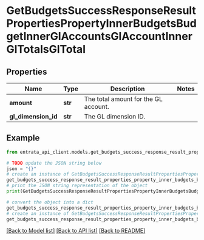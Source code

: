 # GetBudgetsSuccessResponseResultPropertiesPropertyInnerBudgetsBudgetInnerGlAccountsGlAccountInnerGlTotalsGlTotal


## Properties

Name | Type | Description | Notes
------------ | ------------- | ------------- | -------------
**amount** | **str** | The total amount for the GL account. | 
**gl_dimension_id** | **str** | The GL dimension ID. | 

## Example

```python
from entrata_api_client.models.get_budgets_success_response_result_properties_property_inner_budgets_budget_inner_gl_accounts_gl_account_inner_gl_totals_gl_total import GetBudgetsSuccessResponseResultPropertiesPropertyInnerBudgetsBudgetInnerGlAccountsGlAccountInnerGlTotalsGlTotal

# TODO update the JSON string below
json = "{}"
# create an instance of GetBudgetsSuccessResponseResultPropertiesPropertyInnerBudgetsBudgetInnerGlAccountsGlAccountInnerGlTotalsGlTotal from a JSON string
get_budgets_success_response_result_properties_property_inner_budgets_budget_inner_gl_accounts_gl_account_inner_gl_totals_gl_total_instance = GetBudgetsSuccessResponseResultPropertiesPropertyInnerBudgetsBudgetInnerGlAccountsGlAccountInnerGlTotalsGlTotal.from_json(json)
# print the JSON string representation of the object
print(GetBudgetsSuccessResponseResultPropertiesPropertyInnerBudgetsBudgetInnerGlAccountsGlAccountInnerGlTotalsGlTotal.to_json())

# convert the object into a dict
get_budgets_success_response_result_properties_property_inner_budgets_budget_inner_gl_accounts_gl_account_inner_gl_totals_gl_total_dict = get_budgets_success_response_result_properties_property_inner_budgets_budget_inner_gl_accounts_gl_account_inner_gl_totals_gl_total_instance.to_dict()
# create an instance of GetBudgetsSuccessResponseResultPropertiesPropertyInnerBudgetsBudgetInnerGlAccountsGlAccountInnerGlTotalsGlTotal from a dict
get_budgets_success_response_result_properties_property_inner_budgets_budget_inner_gl_accounts_gl_account_inner_gl_totals_gl_total_from_dict = GetBudgetsSuccessResponseResultPropertiesPropertyInnerBudgetsBudgetInnerGlAccountsGlAccountInnerGlTotalsGlTotal.from_dict(get_budgets_success_response_result_properties_property_inner_budgets_budget_inner_gl_accounts_gl_account_inner_gl_totals_gl_total_dict)
```
[[Back to Model list]](../README.md#documentation-for-models) [[Back to API list]](../README.md#documentation-for-api-endpoints) [[Back to README]](../README.md)


